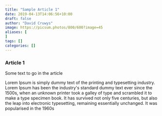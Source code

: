 ```yaml
---
title: "Sample Article 1"
date: 2019-04-13T14:06:56+10:00
draft: false
author: "David Cruwys"
image: https://picsum.photos/800/600?image=45
aliases: [
]
tags: []
categories: []
---
```



### Article 1

Some text to go in the article

Lorem Ipsum is simply dummy text of the printing and typesetting industry. Lorem Ipsum has been the industry's standard dummy text ever since the 1500s, when an unknown printer took a galley of type and scrambled it to make a type specimen book. It has survived not only five centuries, but also the leap into electronic typesetting, remaining essentially unchanged. It was popularised in the 1960s


